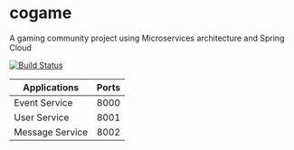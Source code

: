# cogame
 A gaming community project using Microservices architecture and Spring Cloud

[![Build Status](https://github.com/Klassen-Olga/cogame/workflows/build/badge.svg)](https://github.com/Klassen-Olga/cogame/actions)


| Applications        | Ports    | 
| ------------- |:-------------:|
| Event Service     | 8000 |
| User Service      | 8001      |
| Message Service | 8002      | 

